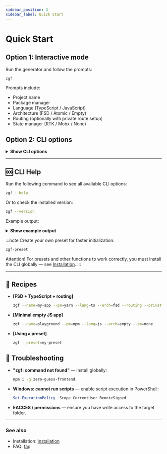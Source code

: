 ```yaml
---
sidebar_position: 3
sidebar_label: Quick Start
---
```


# Quick Start

## Option 1: Interactive mode

Run the generator and follow the prompts:

```bash
zgf
```

Prompts include:

- Project name
- Package manager
- Language (TypeScript / JavaScript)
- Architecture (FSD / Atomic / Empty)
- Routing (optionally with private route setup)
- State manager (RTK / Mobx / None)

## Option 2: CLI options

<details>
  <summary><strong>Show CLI options</strong></summary>

Example:

```bash title="CLI example"
zgf --name=my-app --pm=yarn --lang=ts --arch=fsd --routing --private --sm=redux
```

| Option         | Alias | Type    | Description                           |
| -------------- | :---: | ------- | ------------------------------------- |
| `--name`       | `-n`  | string  | Project name                          |
| `--pm`         |       | string  | Package manager (`npm`, `yarn`, `pnpm`) |
| `--lang`       |       | string  | Language (`ts`, `js`)                 |
| `--arch`       |       | string  | Architecture (`fsd`, `atomic`, `empty`) |
| `--routing`    |       | boolean | Include `react-router-dom`            |
| `--private`    |       | boolean | Add public/private routing setup      |
| `--sm`         |       | string  | State manager (`redux`, `mobx`, `none`) |
| `--help`       |       | boolean | Show help                             |
| `--version`    |       | boolean | Show CLI version                      |
| `--preset`     |       | string  | Create project by preset              |
| `--preset-list`|       | boolean | Print list of presets                 |

</details>

---

## 🆘 CLI Help

Run the following command to see all available CLI options:

```bash
zgf --help
```

Or to check the installed version:

```bash
zgf --version
```

Example output:

<details>
  <summary><strong>Show example output</strong></summary>

### Options

| Option          | Alias | Type    | Description                        | Choices                 |
| --------------- | :---: | ------- | ---------------------------------- | ----------------------- |
| `--name`        | `-n`  | string  | Project name                       | —                       |
| `--pm`          |       | string  | Package manager                    | npm · yarn · pnpm       |
| `--lang`        |       | string  | Programming language               | ts · js                 |
| `--arch`        |       | string  | Architecture type                  | fsd · atomic · empty    |
| `--routing`     |       | boolean | Include `react-router-dom`         | —                       |
| `--private`     |       | boolean | Add private/public routes          | —                       |
| `--sm`          |       | string  | State manager                      | redux · mobx · none     |
| `--help`        |       | boolean | Show help                          | —                       |
| `--version`     |       | boolean | Show CLI version                   | —                       |
| `--preset`      |       | string  | Create project by preset           | —                       |
| `--preset-list` |       | boolean | Print list of presets              | —                       |

### Examples

```bash title="CLI example" {1-7}
zgf --name=my-app \
  --pm=yarn \
  --lang=ts \
  --arch=fsd \
  --routing \
  --private \
  --sm=redux
```

</details>

:::note
Create your own preset for faster initialization:

```bash
zgf-preset
```

Attention! For presets and other functions to work correctly, you must install the CLI globally — see [Installation](./installation).
:::

---

## 🍳 Recipes

- __[FSD + TypeScript + routing]__
  ```bash title="CLI example"
  zgf --name=my-app --pm=yarn --lang=ts --arch=fsd --routing --private --sm=redux
  ```

- __[Minimal empty JS app]__
  ```bash
  zgf --name=playground --pm=npm --lang=js --arch=empty --sm=none
  ```

- __[Using a preset]__
  ```bash
  zgf --preset=my-preset
  ```

## 🧰 Troubleshooting

- __"zgf: command not found"__ — install globally:
  ```bash
  npm i -g zero-guess-frontend
  ```
- __Windows: cannot run scripts__ — enable script execution in PowerShell:
  ```powershell
  Set-ExecutionPolicy -Scope CurrentUser RemoteSigned
  ```
- __EACCES / permissions__ — ensure you have write access to the target folder.

---

### See also

- Installation: [installation](./installation)
- FAQ: [faq](./faq)
